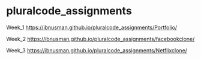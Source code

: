 # pluralcode_assignments

Week_1
https://ibnusman.github.io/pluralcode_assignments/Portfolio/

Week_2
https://ibnusman.github.io/pluralcode_assignments/facebookclone/

Week_3
https://ibnusman.github.io/pluralcode_assignments/Netflixclone/
